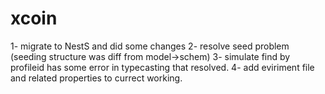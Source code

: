 # xcoin
1- migrate to NestS and did some changes
2- resolve seed problem (seeding structure was diff from model->schem)
3- simulate find by profileid has some error in typecasting that resolved. 
4- add eviriment file and related properties to currect working.
